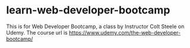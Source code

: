 # learn-web-developer-bootcamp
This is for Web Developer Bootcamp, a class by Instructor Colt Steele on Udemy. The course url is https://www.udemy.com/the-web-developer-bootcamp/
